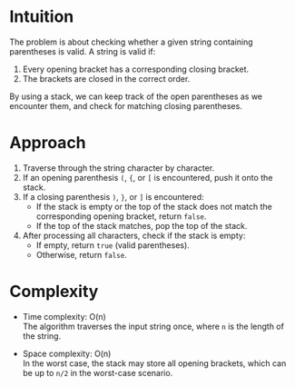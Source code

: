 # Intuition
The problem is about checking whether a given string containing parentheses is valid. A string is valid if:
1. Every opening bracket has a corresponding closing bracket.
2. The brackets are closed in the correct order.

By using a stack, we can keep track of the open parentheses as we encounter them, and check for matching closing parentheses.

# Approach
1. Traverse through the string character by character.
2. If an opening parenthesis `(`, `{`, or `[` is encountered, push it onto the stack.
3. If a closing parenthesis `)`, `}`, or `]` is encountered:
   - If the stack is empty or the top of the stack does not match the corresponding opening bracket, return `false`.
   - If the top of the stack matches, pop the top of the stack.
4. After processing all characters, check if the stack is empty:
   - If empty, return `true` (valid parentheses).
   - Otherwise, return `false`.

# Complexity
- Time complexity: O(n)  
  The algorithm traverses the input string once, where `n` is the length of the string.

- Space complexity: O(n)  
  In the worst case, the stack may store all opening brackets, which can be up to `n/2` in the worst-case scenario.
